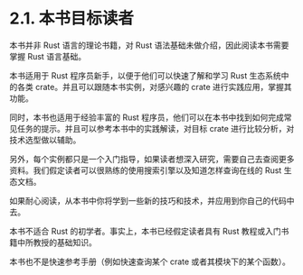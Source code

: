 # 2.1. 本书目标读者

本书并非 Rust 语言的理论书籍，对 Rust 语法基础未做介绍，因此阅读本书需要掌握 Rust 语言基础。

本书适用于 Rust 程序员新手，以便于他们可以快速了解和学习 Rust 生态系统中的各类 crate。并且可以跟随本书实例，对感兴趣的 crate 进行实践应用，掌握其功能。

同时，本书也适用于经验丰富的 Rust 程序员，他们可以在本书中找到如何完成常见任务的提示。并且可以参考本书中的实践解读，对目标 crate 进行比较分析，对技术选型做以辅助。

另外，每个实例都只是一个入门指导，如果读者想深入研究，需要自己去查阅更多资料。我们假定读者可以很熟练的使用搜索引擎以及知道怎样查询在线的 Rust 生态文档。

如果耐心阅读，从本书中你将学到一些新的技巧和技术，并应用到你自己的代码中去。

本书不适合 Rust 的初学者。事实上，本书已经假定读者具有 Rust 教程或入门书籍中所教授的基础知识。

本书也不是快速参考手册（例如快速查询某个 crate 或者其模块下的某个函数）。
